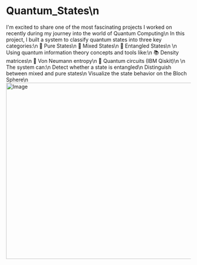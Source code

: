 # Quantum_States\n

I'm excited to share one of the most fascinating projects I worked on recently during my journey into the world of Quantum Computing\n
In this project, I built a system to classify quantum states into three key categories:\n
🔹 Pure States\n
🔹 Mixed States\n
🔹 Entangled States\n
\n
Using quantum information theory concepts and tools like:\n
📚 Density matrices\n
🧩 Von Neumann entropy\n
🧪 Quantum circuits (IBM Qiskit)\n
\n
The system can:\n
 Detect whether a state is entangled\n
 Distinguish between mixed and pure states\n
 Visualize the state behavior on the Bloch Sphere\n
<img width="640" height="480" alt="Image" src="https://github.com/user-attachments/assets/327ad8b4-18fa-492d-8c28-fb42342fc692" />

